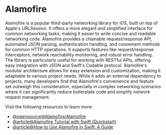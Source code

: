 # Alamofire

Alamofire is a popular third-party networking library for iOS, built on top of Apple's URLSession. It offers a more elegant and simplified interface for common networking tasks, making it easier to write concise and readable networking code. Alamofire provides a chainable request/response API, automated JSON parsing, authentication handling, and convenient methods for common HTTP operations. It supports features like request/response interceptors, network reachability monitoring, and robust error handling. The library is particularly useful for working with RESTful APIs, offering easy integration with JSON and Swift's Codable protocol. Alamofire's modular architecture allows for easy extension and customization, making it adaptable to various project needs. While it adds an external dependency to projects, many developers find that Alamofire's convenience and feature set outweigh this consideration, especially in complex networking scenarios where it can significantly reduce boilerplate code and simplify network request management.

Visit the following resources to learn more:

- [@opensource@Alamofire/Alamofire](https://github.com/Alamofire/Alamofire)
- [@article@Alamofire Tutorial with Swift (Quickstart)](https://codewithchris.com/alamofire/)
- [@article@How to Use Alamofire in Swift: A Guide](https://www.waldo.com/blog/how-to-use-alamofire)